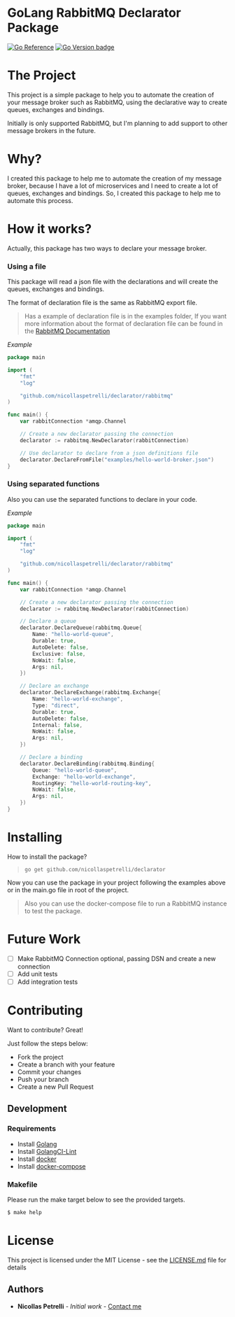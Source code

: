 # GoLang RabbitMQ Declarator Package

[![Go Reference](https://pkg.go.dev/badge/github.com/nicollaspetrelli/declarator.svg)](https://pkg.go.dev/github.com/nicollaspetrelli/declarator) [![Go Version badge](https://img.shields.io/badge/Go-1.20.5-blue.svg)]()

# The Project

This project is a simple package to help you to automate the creation of your message broker such as RabbitMQ, using the declarative way to create queues, exchanges and bindings.

Initially is only supported RabbitMQ, but I'm planning to add support to other message brokers in the future.

# Why?

I created this package to help me to automate the creation of my message broker, because I have a lot of microservices and I need to create a lot of queues, exchanges and bindings. So, I created this package to help me to automate this process.

# How it works?

Actually, this package has two ways to declare your message broker.

### Using a file

This package will read a json file with the declarations and will create the queues, exchanges and bindings.

The format of declaration file is the same as RabbitMQ export file.

> Has a example of declaration file is in the examples folder, If you want more information about the format of declaration file can be found in the [RabbitMQ Documentation](https://www.rabbitmq.com/management-cli.html#export-import)

_Example_

```go
package main

import (
    "fmt"
    "log"

    "github.com/nicollaspetrelli/declarator/rabbitmq"
)

func main() {
    var rabbitConnection *amqp.Channel

    // Create a new declarator passing the connection
    declarator := rabbitmq.NewDeclarator(rabbitConnection)

    // Use declarator to declare from a json definitions file
    declarator.DeclareFromFile("examples/hello-world-broker.json")
}
```

### Using separated functions

Also you can use the separated functions to declare in your code.

_Example_

```go
package main

import (
    "fmt"
    "log"

    "github.com/nicollaspetrelli/declarator/rabbitmq"
)

func main() {
    var rabbitConnection *amqp.Channel

    // Create a new declarator passing the connection
    declarator := rabbitmq.NewDeclarator(rabbitConnection)

    // Declare a queue
    declarator.DeclareQueue(rabbitmq.Queue{
        Name: "hello-world-queue",
        Durable: true,
        AutoDelete: false,
        Exclusive: false,
        NoWait: false,
        Args: nil,
    })

    // Declare an exchange
    declarator.DeclareExchange(rabbitmq.Exchange{
        Name: "hello-world-exchange",
        Type: "direct",
        Durable: true,
        AutoDelete: false,
        Internal: false,
        NoWait: false,
        Args: nil,
    })

    // Declare a binding
    declarator.DeclareBinding(rabbitmq.Binding{
        Queue: "hello-world-queue",
        Exchange: "hello-world-exchange",
        RoutingKey: "hello-world-routing-key",
        NoWait: false,
        Args: nil,
    })
}
```

# Installing

How to install the package?

> `go get github.com/nicollaspetrelli/declarator`

Now you can use the package in your project following the examples above or in the main.go file in root of the project.

> Also you can use the docker-compose file to run a RabbitMQ instance to test the package.

# Future Work

- [ ] Make RabbitMQ Connection optional, passing DSN and create a new connection
- [ ] Add unit tests
- [ ] Add integration tests

# Contributing

Want to contribute? Great!

Just follow the steps below:

- Fork the project
- Create a branch with your feature
- Commit your changes
- Push your branch
- Create a new Pull Request

## Development

### Requirements

- Install [Golang](https://golang.org)
- Install [GolangCI-Lint](https://golangci-lint.run/)
- Install [docker](https://docs.docker.com/install/)
- Install [docker-compose](https://docs.docker.com/compose/install/)

### Makefile

Please run the make target below to see the provided targets.

```sh
$ make help
```

# License

This project is licensed under the MIT License - see the [LICENSE.md](LICENSE.md) file for details

## Authors

- **Nicollas Petrelli** - _Initial work_ - [Contact me](mailto:me@nicollas.dev)
